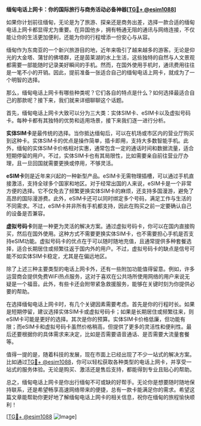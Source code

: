 **缅甸电话上网卡：你的国际旅行与商务活动必备神器[[TG💪+ @esim1088](https://t.me/s/esim1088)]**

如果你计划前往缅甸，无论是为了旅游、探亲还是商务出差，选择一款合适的缅甸电话上网卡都显得尤为重要。在异国他乡，拥有畅通无阻的通讯与网络连接，不仅能让你的生活更加便利，还能为你的行程增添一份安心与从容。

缅甸作为东南亚的一个新兴旅游目的地，近年来吸引了越来越多的游客。无论是仰光的大金塔、蒲甘的佛塔群，还是茵莱湖的水上生活，这些独特的自然与人文景观都需要一部能随时记录美好瞬间的手机。然而，在国外使用手机时，通讯费用往往是一笔不小的开销。因此，提前准备一张适合自己的缅甸电话上网卡，就成为了一个明智的选择。

那么，缅甸电话上网卡有哪些种类呢？它们各自的特点是什么？如何选择最适合自己的那款呢？接下来，我们就来详细聊聊这个话题。

首先，缅甸电话上网卡大致可以分为三大类：实体SIM卡、eSIM卡以及虚拟号码卡。每种卡都有其独特的优势和适用场景，接下来我们逐一进行分析。

**实体SIM卡**是最传统的选择。当你抵达缅甸后，可以在机场或市区内的营业厅购买到这种卡。实体SIM卡的优点是操作简单，插卡即用，支持大多数智能手机。此外，缅甸的实体SIM卡价格相对实惠，通常包含一定的通话时间和数据流量，适合短期停留的用户。不过，实体SIM卡也有其局限性，比如需要亲自前往营业厅办理，且一旦回国就需要更换或停用，不够灵活。

**eSIM卡**则是近年来兴起的一种新型产品。eSIM卡无需物理插槽，可以通过手机直接激活，支持全球多个国家和地区。对于经常出国的人来说，eSIM卡是一个非常方便的选择。它不仅免去了频繁更换实体SIM卡的麻烦，还支持多国漫游，避免了高昂的国际漫游费。此外，eSIM卡还可以同时绑定多个号码，满足工作与生活的不同需求。不过，eSIM卡并非所有手机都支持，因此在购买之前一定要确认自己的设备是否兼容。

**虚拟号码卡**则是一种更为灵活的解决方案。通过虚拟号码卡，你可以在国内直接购买，然后在国外使用。这种方式不需要更换实体SIM卡，也不需要担心手机是否支持eSIM功能。虚拟号码卡的优点在于可以随时随地充值，且通常提供多种套餐选择，适合长期居住或频繁往返于国内外的用户。不过，虚拟号码卡的缺点是信号可能不如实体SIM卡稳定，尤其是在偏远地区。

除了上述三种主要类型的电话上网卡外，还有一些附加功能值得留意。例如，许多运营商会提供免费WiFi热点服务，这对于喜欢在公共场所使用网络的用户来说无疑是一个福音。此外，有些卡还会附带紧急救援服务，能够在关键时刻为你提供必要的帮助。

在选择缅甸电话上网卡时，有几个关键因素需要考虑。首先是你的行程时长。如果是短期停留，建议选择实体SIM卡或虚拟号码卡；如果是长期居住或频繁往来，则eSIM卡可能是更好的选择。其次是你的预算。实体SIM卡价格低廉，但功能有限；而eSIM卡和虚拟号码卡虽然价格稍高，但提供了更多的灵活性和便利性。最后还要根据你的具体需求来决定，比如是否需要语音通话、是否需要大流量套餐等。

值得一提的是，随着科技的发展，现在市面上已经出现了不少一站式的解决方案。比如通过[TG💪+ @esim1088](https://t.me/s/esim1088)，你可以轻松获取各种类型的电话上网卡，并享受一站式的服务体验。无论是购买、激活还是售后支持，都能得到专业且贴心的帮助。

总之，缅甸电话上网卡是你出行缅甸不可或缺的好帮手。无论你是想要随时随地保持联系，还是希望畅享高速网络带来的便捷，总有一款卡能满足你的需求。希望这篇文章能帮助你更好地了解缅甸电话上网卡的相关信息，祝你在缅甸的旅程愉快顺利！

[[TG💪+ @esim1088](https://t.me/s/esim1088) ![Image](https://i.postimg.cc/4NQfJmqS/Snipaste-2025-05-13-00-14-12.png)]